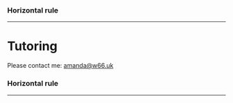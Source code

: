### Horizontal rule

* * *

# Tutoring

Please contact me: amanda@w66.uk

### Horizontal rule

* * *

